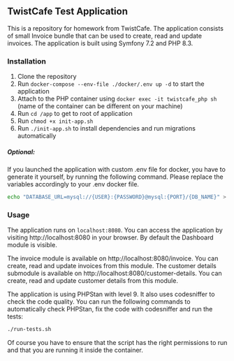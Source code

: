 ## TwistCafe Test Application

This is a repository for homework from TwistCafe. The application consists of small Invoice bundle that can be used to create, read and update invoices. The application is built using Symfony 7.2 and PHP 8.3.

### Installation

1. Clone the repository
2. Run ```docker-compose --env-file ./docker/.env up -d``` to start the application
3. Attach to the PHP container using ```docker exec -it twistcafe_php sh``` (name of the container can be different on your machine)
4. Run ```cd /app``` to get to root of application
5. Run ```chmod +x init-app.sh```
6. Run `./init-app.sh` to install dependencies and run migrations automatically

##### Optional: 
If you launched the application with custom .env file for docker, you have to generate it yourself, by running the following command. Please replace the variables accordingly to your .env docker file.
```bash
echo "DATABASE_URL=mysql://{USER}:{PASSWORD}@mysql:{PORT}/{DB_NAME}" > .env.local
```

### Usage
The application runs on `localhost:8080`. You can access the application by visiting http://localhost:8080 in your browser.
By default the Dashboard module is visible. 

The invoice module is available on http://localhost:8080/invoice. You can create, read and update invoices from this module.
The customer details submodule is available on http://localhost:8080/customer-details. You can create, read and update customer details from this module.


The application is using PHPStan with level 9. It also uses codesniffer to check the code quality. You can run the following commands to automatically check PHPStan, fix the code with codesniffer and run the tests:
```bash
./run-tests.sh
```
Of course you have to ensure that the script has the right permissions to run and that you are running it inside the container.